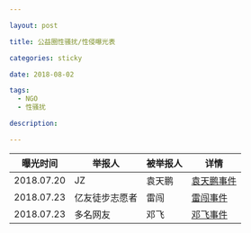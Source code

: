 ```yaml
---

layout: post

title: 公益圈性骚扰/性侵曝光表

categories: sticky

date: 2018-08-02

tags:
  - NGO
  - 性骚扰

description:

---
```


曝光时间|举报人|被举报人|详情
---|---|---|---
2018.07.20|JZ|袁天鹏|[袁天鹏事件](https://ngometoo.github.io/YuanTianpeng/)
2018.07.23|亿友徒步志愿者|雷闯|[雷闯事件](https://ngometoo.github.io/Lei-Chuang/)
2018.07.23|多名网友|邓飞|[邓飞事件](https://ngometoo.github.io/Deng-Fei/)
